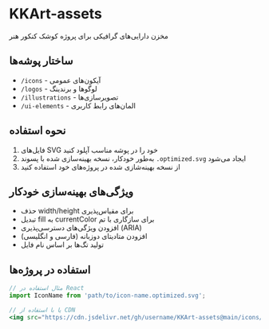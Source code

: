 # KKArt-assets

مخزن دارایی‌های گرافیکی برای پروژه کوشک کنکور هنر

## ساختار پوشه‌ها
- `/icons` - آیکون‌های عمومی
- `/logos` - لوگوها و برندینگ
- `/illustrations` - تصویرسازی‌ها
- `/ui-elements` - المان‌های رابط کاربری

## نحوه استفاده
1. فایل‌های SVG خود را در پوشه مناسب آپلود کنید
2. به‌طور خودکار، نسخه بهینه‌سازی شده با پسوند `.optimized.svg` ایجاد می‌شود
3. از نسخه بهینه‌شازی شده در پروژه‌های خود استفاده کنید

## ویژگی‌های بهینه‌سازی خودکار
- حذف width/height برای مقیاس‌پذیری
- تبدیل fill به currentColor برای سازگاری با تم
- افزودن ویژگی‌های دسترسی‌پذیری (ARIA)
- افزودن متادیتای دوزبانه (فارسی و انگلیسی)
- تولید تگ‌ها بر اساس نام فایل

## استفاده در پروژه‌ها
```jsx
// مثال استفاده در React
import IconName from 'path/to/icon-name.optimized.svg';

// یا با استفاده از CDN
<img src="https://cdn.jsdelivr.net/gh/username/KKArt-assets@main/icons/icon-name.optimized.svg" alt="توضیح آیکون" />

